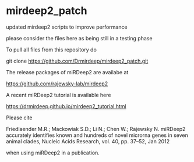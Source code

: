# mirdeep2_patch
updated mirdeep2 scripts to improve performance

please consider the files here as being still in a testing phase


To pull all files from this repository do 

git clone https://github.com/Drmirdeep/mirdeep2_patch.git

The release packages of miRDeep2 are availabe at

https://github.com/rajewsky-lab/mirdeep2

A recent miRDeep2 tutorial is available here

https://drmirdeep.github.io/mirdeep2_tutorial.html

Please cite

Friedlaender M.R.; Mackowiak S.D.; Li N.; Chen W.; Rajewsky N. 
miRDeep2 accurately identifies known and hundreds of novel microrna genes in seven animal clades, Nucleic Acids Research, vol. 40, pp. 37–52, Jan 2012

when using miRDeep2 in a publication.
